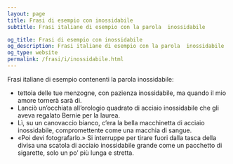 ```yaml
---
layout: page
title: Frasi di esempio con inossidabile 
subtitle: Frasi italiane di esempio con la parola  inossidabile

og_title: Frasi di esempio con inossidabile 
og_description: Frasi italiane di esempio con la parola  inossidabile
og_type: website
permalink: /frasi/i/inossidabile.html
---
```


Frasi italiane di esempio contenenti la parola inossidabile:


- tettoia delle tue menzogne, con pazienza inossidabile, ma quando il mio amore tornerà sarà di.
- Lanciò un’occhiata all’orologio quadrato di acciaio inossidabile che gli aveva regalato Bernie per la laurea.
- Lì, su un canovaccio bianco, c’era la bella macchinetta di acciaio inossidabile, compromettente come una macchia di sangue.
- «Poi devi fotografarlo.» Si interruppe per tirare fuori dalla tasca della divisa una scatola di acciaio inossidabile grande come un pacchetto di sigarette, solo un po’ più lunga e stretta.
